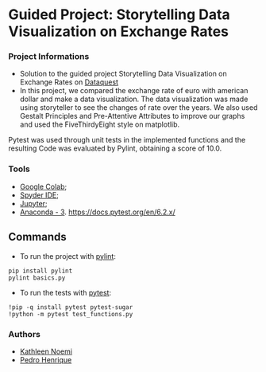 # Guided Project: Storytelling Data Visualization on Exchange Rates

### Project Informations
*   Solution to the guided project Storytelling Data Visualization on Exchange Rates on [Dataquest](dataquest.io)
*   In this project, we compared the exchange rate of euro with american dollar and make a data visualization.
The data visualization was made using storyteller to see the changes of rate over the years.
We also used Gestalt Principles and Pre-Attentive Attributes to improve our graphs and used the FiveThirdyEight style on matplotlib.

Pytest was used through unit tests in the implemented functions and the resulting Code was evaluated by Pylint, obtaining a score of 10.0.

### Tools
*   [Google Colab](https://colab.research.google.com/);
*   [Spyder IDE](https://www.spyder-ide.org/);
*   [Jupyter](https://jupyter.org/);
*   [Anaconda - 3](https://www.anaconda.com/products/individual).
https://docs.pytest.org/en/6.2.x/
## Commands

* To run the project with [pylint](https://pypi.org/project/pylint): 
```
pip install pylint
pylint basics.py
```
* To run the tests with [pytest](https://pypi.org/project/pylint): 
```
!pip -q install pytest pytest-sugar
!python -m pytest test_functions.py
```


### Authors
*   [Kathleen Noemi](https://github.com/kathleenrego)
*   [Pedro Henrique](https://github.com/pedrohfonseca)
